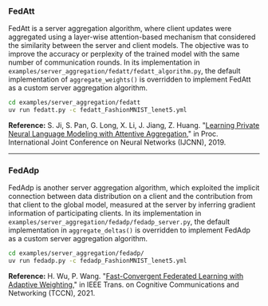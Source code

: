 ### FedAtt

FedAtt is a server aggregation algorithm, where client updates were aggregated using a layer-wise attention-based mechanism that considered the similarity between the server and client models. The objective was to improve the accuracy or perplexity of the trained model with the same number of communication rounds. In its implementation in `examples/server_aggregation/fedatt/fedatt_algorithm.py`, the default implementation of `aggregate_weights()` is overridden to implement FedAtt as a custom server aggregation algorithm.

```bash
cd examples/server_aggregation/fedatt
uv run fedatt.py -c fedatt_FashionMNIST_lenet5.yml
```

**Reference:** S. Ji, S. Pan, G. Long, X. Li, J. Jiang, Z. Huang. "[Learning Private Neural Language Modeling with Attentive Aggregation](https://arxiv.org/abs/1812.07108)," in Proc. International Joint Conference on Neural Networks (IJCNN), 2019.

---

### FedAdp

FedAdp is another server aggregation algorithm, which exploited the implicit connection between data distribution on a client and the contribution from that client to the global model, measured at the server by inferring gradient information of participating clients. In its implementation in `examples/server_aggregation/fedadp/fedadp_server.py`, the default implementation in `aggregate_deltas()` is overridden to implement FedAdp as a custom server aggregation algorithm.

```bash
cd examples/server_aggregation/fedadp/
uv run fedadp.py -c fedadp_FashionMNIST_lenet5.yml
```

**Reference:** H. Wu, P. Wang. "[Fast-Convergent Federated Learning with Adaptive Weighting](https://ieeexplore.ieee.org/abstract/document/9442814)," in IEEE Trans. on Cognitive Communications and Networking (TCCN), 2021.
